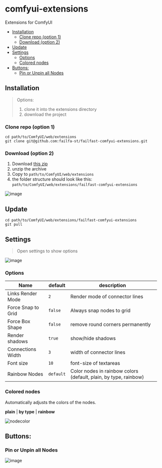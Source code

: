 # comfyui-extensions

Extensions for ComfyUI

<!-- toc -->

- [Installation](#installation)
  * [Clone repo (option 1)](#clone-repo-option-1)
  * [Download (option 2)](#download-option-2)
- [Update](#update)
- [Settings](#settings)
  * [Options](#options)
  * [Colored nodes](#colored-nodes)
- [Buttons:](#buttons)
  * [Pin or Unpin all Nodes](#pin-or-unpin-all-nodes)

<!-- tocstop -->

## Installation

> Options:  
> 1. clone it into the extensions directory  
> 2. download the project  

### Clone repo (option 1)

```shell
cd path/to/ComfyUI/web/extensions
git clone git@github.com:failfa-st/failfast-comfyui-extensions.git
```

### Download (option 2)

1. Download [this zip](https://github.com/failfa-st/failfast-comfyui-extensions/archive/refs/heads/main.zip)
2. unzip the archive
3. Copy to `path/to/ComfyUI/web/extensions`
4. the folder structure should look like this: `path/to/ComfyUI/web/extensions/failfast-comfyui-extensions`

![image](https://github.com/failfa-st/failfast-comfyui-extensions/assets/1148334/6d08fd63-5309-44f8-934a-e120a48c0798)

## Update

```shell
cd path/to/ComfyUI/web/extensions/failfast-comfyui-extensions
git pull
```


## Settings

> Open settings to show options

![image](https://github.com/failfa-st/failfast-comfyui-extensions/assets/1148334/0ee163e3-8ce3-489c-ab03-ecef6112d09b)

### Options

| Name               | default   | description                                                       |
|--------------------|-----------|-------------------------------------------------------------------|
| Links Render Mode  | `2`       | Render mode of connector lines                                    |
| Force Snap to Grid | `false`   | Always snap nodes to grid                                         |
| Force Box Shape    | `false`   | remove round corners permanently                                  |
| Render shadows     | `true`    | show/hide shadows                                                 |
| Connections Width  | `3`       | width of connector lines                                          |
| Font size          | `10`      | font-size of textareas                                            |
| Rainbow Nodes      | `default` | Color nodes in rainbow colors  (default, plain, by type, rainbow) |

### Colored nodes

Automatically adjusts the colors of the nodes.

**plain** | **by type** | **rainbow**

![nodecolor](https://github.com/failfa-st/failfast-comfyui-extensions/assets/1148334/8d61883a-184a-4897-a216-01cb1b1e4038)

## Buttons:

### Pin or Unpin all Nodes

![image](https://github.com/failfa-st/comfyui-extensions/assets/1148334/27c4c79c-2caf-40e9-b9f4-129456b460f0)

